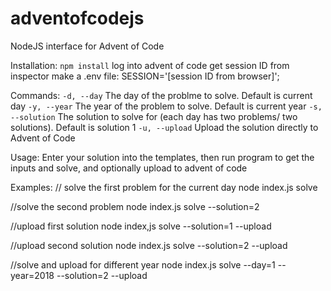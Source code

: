 # adventofcodejs
NodeJS interface for Advent of Code

Installation:
`npm install`
log into advent of code
get session ID from inspector
make a .env file:
SESSION='[session ID from browser]';

Commands:
`-d, --day` The day of the problme to solve. Default is current day
`-y, --year` The year of the problem to solve. Default is current year
`-s, --solution` The solution to solve for (each day has two problems/ two solutions). Default is solution 1
`-u, --upload` Upload the solution directly to Advent of Code

Usage: 
Enter your solution into the templates, then run program to get the inputs and solve, and optionally upload to advent of code

Examples:
// solve the first problem for the current day
node index.js solve 

//solve the second problem
node index.js solve --solution=2 

//upload first solution
node index,js solve --solution=1 --upload

//upload second solution
node index.js solve --solution=2 --upload

//solve and upload for different year
node index.js solve --day=1 --year=2018 --solution=2 --upload
